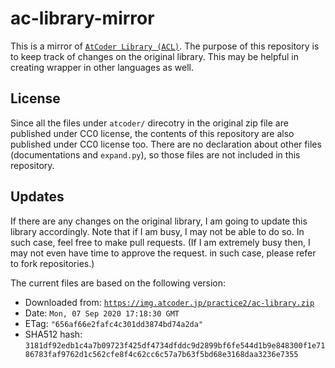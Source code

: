 # ac-library-mirror

This is a mirror of [`AtCoder Library (ACL)`](https://atcoder.jp/posts/518).
The purpose of this repository is to keep track of changes on the original library.
This may be helpful in creating wrapper in other languages as well.

## License

Since all the files under `atcoder/` direcotry in the original zip file
are published under CC0 license, 
the contents of this repository are also published under CC0 license too.
There are no declaration about other files (documentations and `expand.py`),
so those files are not included in this repository.

## Updates

If there are any changes on the original library,
I am going to update this library accordingly.
Note that if I am busy, I may not be able to do so.
In such case, feel free to make pull requests.
(If I am extremely busy then, I may not even have time to approve the request.
 in such case, please refer to fork repositories.)

The current files are based on the following version:

* Downloaded from: [`https://img.atcoder.jp/practice2/ac-library.zip`](https://img.atcoder.jp/practice2/ac-library.zip)
* Date: `Mon, 07 Sep 2020 17:18:30 GMT`
* ETag: `"656af66e2fafc4c301dd3874bd74a2da"`
* SHA512 hash: `3181df92edb1c4a7b09723f425df4734dfddc9d2899bf6fe544d1b9e848300f1e7186783faf9762d1c562cfe8f4c62cc6c57a7b63f5bd68e3168daa3236e7355`
